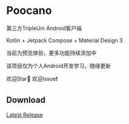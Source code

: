 # Poocano
第三方TripleUni Android客户端

Kotlin + Jetpack Compose + Material Design 3

当前为预览体验，更多功能持续添加中

该项目仅为个人Android开发学习，随缘更新

欢迎Star🌟 欢迎Issue❗️

## Download
[Latest Release](https://github.com/EZ-HKU/Poocano/releases/latest)
